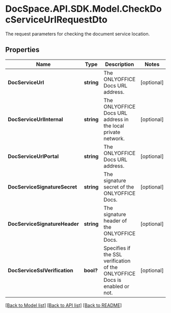 # DocSpace.API.SDK.Model.CheckDocServiceUrlRequestDto
The request parameters for checking the document service location.

## Properties

Name | Type | Description | Notes
------------ | ------------- | ------------- | -------------
**DocServiceUrl** | **string** | The ONLYOFFICE Docs URL address. | [optional] 
**DocServiceUrlInternal** | **string** | The ONLYOFFICE Docs URL address in the local private network. | [optional] 
**DocServiceUrlPortal** | **string** | The ONLYOFFICE Docs URL address. | [optional] 
**DocServiceSignatureSecret** | **string** | The signature secret of the ONLYOFFICE Docs. | [optional] 
**DocServiceSignatureHeader** | **string** | The signature header of the ONLYOFFICE Docs. | [optional] 
**DocServiceSslVerification** | **bool?** | Specifies if the SSL verification of the ONLYOFFICE Docs is enabled or not. | [optional] 

[[Back to Model list]](../README.md#documentation-for-models) [[Back to API list]](../README.md#documentation-for-api-endpoints) [[Back to README]](../README.md)

